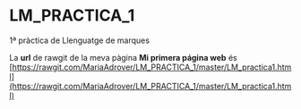 # LM_PRACTICA_1
1ª pràctica de Llenguatge de marques


La **url** de rawgit de la meva pàgina **Mi primera página web** és [https://rawgit.com/MariaAdrover/LM_PRACTICA_1/master/LM_practica1.html](https://rawgit.com/MariaAdrover/LM_PRACTICA_1/master/LM_practica1.html)
